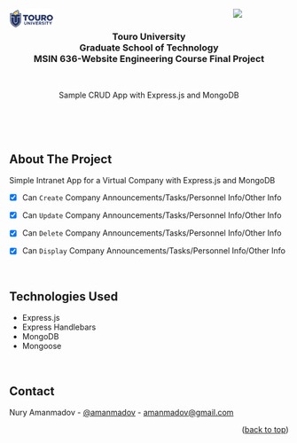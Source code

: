 <img src="https://github.com/amanmadov/cookie-crud/raw/main/images/touro-university-logo-blue.png" width=80 alt="Logo" align="left"><img align="right" src="https://img.shields.io/badge/License-MIT-yellow.svg" width=100>


<br/>
<div align="center">
    <h3 align="center">Touro University<br>Graduate School of Technology<br>MSIN 636-Website Engineering Course Final Project</h3>
</div>

<br/>

<p align="center">
  Sample CRUD App with Express.js and MongoDB
  <br/> <br/>
  <!-- <a href="https://amanmadov.github.io/cookie-crud/index.html">View Demo</a> -->
</p>


<!-- <p align="center"><img src="https://amanmadov.github.io/cookie-crud/images/cookie-app.png"></p> -->

<br/><br/>

<!-- ABOUT THE PROJECT -->
## About The Project

Simple Intranet App for a Virtual Company with Express.js and MongoDB

- [x] Can `Create` Company Announcements/Tasks/Personnel Info/Other Info
- [x] Can `Update` Company Announcements/Tasks/Personnel Info/Other Info
- [x] Can `Delete` Company Announcements/Tasks/Personnel Info/Other Info
- [x] Can `Display` Company Announcements/Tasks/Personnel Info/Other Info



<br/>

## Technologies Used
 - Express.js
 - Express Handlebars
 - MongoDB
 - Mongoose

<br/>


<!-- CONTACT -->
## Contact

Nury Amanmadov - [@amanmadov](https://twitter.com/amanmadov) - amanmadov@gmail.com

<!-- Project Link: [https://github.com/amanmadov/cookie-crud](https://github.com/amanmadov/cookie-crud) -->

<p align="right">(<a href="#top">back to top</a>)</p>
